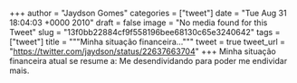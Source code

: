 
+++
author = "Jaydson Gomes"
categories = ["tweet"]
date = "Tue Aug 31 18:04:03 +0000 2010"
draft = false
image = "No media found for this Tweet"
slug = "13f0bb22884cf9f558196bee68130c65e3240642"
tags = ["tweet"]
title = """Minha situação financeira..."""
tweet = true
tweet_url = "https://twitter.com/jaydson/status/22637663704"
+++
Minha situação financeira atual se resume a: Me desendividando para poder me endividar mais.
